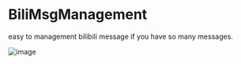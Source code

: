 # BiliMsgManagement

easy to management bilibili message if you have so many messages.

![image](https://github.com/user-attachments/assets/ca8d2638-7a03-4218-8726-f84f398e7e5f)
